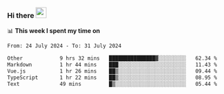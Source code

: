 ### Hi there <a href="https://www.gautamkrishnar.com/"><img src="https://media.giphy.com/media/hvRJCLFzcasrR4ia7z/giphy.gif" width="25px"></a>

📊 **This week I spent my time on**

<!--START_SECTION:waka-->

```txt
From: 24 July 2024 - To: 31 July 2024

Other            9 hrs 32 mins   ███████████████▓░░░░░░░░░   62.34 %
Markdown         1 hr 44 mins    ███░░░░░░░░░░░░░░░░░░░░░░   11.43 %
Vue.js           1 hr 26 mins    ██▒░░░░░░░░░░░░░░░░░░░░░░   09.44 %
TypeScript       1 hr 22 mins    ██▒░░░░░░░░░░░░░░░░░░░░░░   08.95 %
Text             49 mins         █▒░░░░░░░░░░░░░░░░░░░░░░░   05.44 %
```

<!--END_SECTION:waka-->
